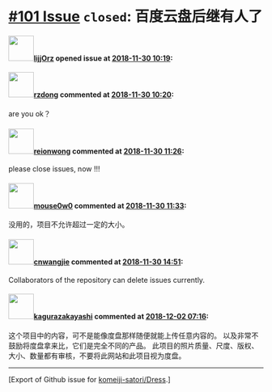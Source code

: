# [\#101 Issue](https://github.com/komeiji-satori/Dress/issues/101) `closed`: 百度云盘后继有人了

#### <img src="https://avatars.githubusercontent.com/u/32775998?u=c1d5c7d58deef33e77bf295ea65f0066fb68d236&v=4" width="50">[lijjOrz](https://github.com/lijjOrz) opened issue at [2018-11-30 10:19](https://github.com/komeiji-satori/Dress/issues/101):



#### <img src="https://avatars.githubusercontent.com/u/19262880?u=82ca55feaf5ca09ce6ef73a3123a017df54e1c0a&v=4" width="50">[rzdong](https://github.com/rzdong) commented at [2018-11-30 10:20](https://github.com/komeiji-satori/Dress/issues/101#issuecomment-443158531):

are you ok？

#### <img src="https://avatars.githubusercontent.com/u/9636382?u=700c01bfb5bfb9520c97429161ece47b2b282f9a&v=4" width="50">[reionwong](https://github.com/reionwong) commented at [2018-11-30 11:26](https://github.com/komeiji-satori/Dress/issues/101#issuecomment-443175407):

please close issues, now !!!

#### <img src="https://avatars.githubusercontent.com/u/13087252?u=e80cf2768582073bb2e17ddd5c21dfdcf003f151&v=4" width="50">[mouse0w0](https://github.com/mouse0w0) commented at [2018-11-30 11:33](https://github.com/komeiji-satori/Dress/issues/101#issuecomment-443176970):

没用的，项目不允许超过一定的大小。

#### <img src="https://avatars.githubusercontent.com/u/7459652?u=a7c2963a25b721c077e503216e54a5e208feccc7&v=4" width="50">[cnwangjie](https://github.com/cnwangjie) commented at [2018-11-30 14:51](https://github.com/komeiji-satori/Dress/issues/101#issuecomment-443226722):

Collaborators of the repository can delete issues currently.

#### <img src="https://avatars.githubusercontent.com/u/2824841?u=b6e28fbc3f5ac12daf4b9a169194996ca20b57fb&v=4" width="50">[kagurazakayashi](https://github.com/kagurazakayashi) commented at [2018-12-02 07:16](https://github.com/komeiji-satori/Dress/issues/101#issuecomment-443487083):

这个项目中的内容，可不是能像度盘那样随便就能上传任意内容的。
以及非常不鼓励将度盘拿来比，它们是完全不同的产品。
此项目的照片质量、尺度、版权、大小、数量都有审核，不要将此网站和此项目视为度盘。


-------------------------------------------------------------------------------



[Export of Github issue for [komeiji-satori/Dress](https://github.com/komeiji-satori/Dress).]
